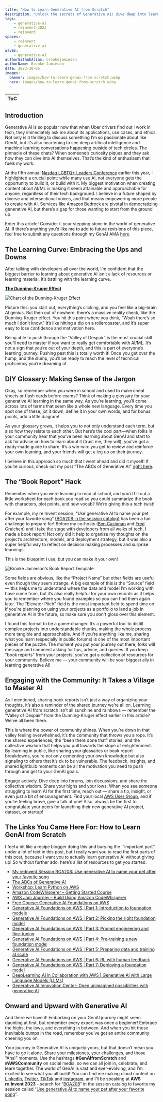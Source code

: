 ```yaml
---
title: "How to Learn Generative AI from Scratch"
description: "Unlock the secrets of Generative AI! Dive deep into learning curves, decode jargon, and explore hands-on hacks. Join the AI revolution and connect with a thriving community. Dive in now with #GenAIfromScratch and #AWSCommunity"
tags:
    - generative-ai
    - reinvent-2023
    - reinvent
spaces:
    - reinvent
    - generative-ai
waves:
    - generative-ai
authorGithubAlias: brookejamieson
authorName: Brooke Jamieson
date: 2023-10-06
images:
  banner: images/how-to-learn-genai-from-scratch.webp
  hero: images/how-to-learn-genai-from-scratch.webp
---
```

|ToC|
|---|

## Introduction

Generative AI is so popular now that when Uber drivers find out I work in tech, they immediately ask me about its applications, use cases, and ethics. Not only is it thrilling to discuss something I’m so passionate about like GenAI, but it’s also heartening to see deep artificial intelligence and machine learning conversations happening outside of tech circles. The pinnacle of these chats? When someone’s curiosity piques and they ask how they can dive into AI themselves. That’s the kind of enthusiasm that fuels my work.

At the fifth annual [Nasdaq LGBTQ+ Leaders Conference](https://www.nasdaq.com/videos/colors-of-the-rainbow%3A-nasdaq-hosts-its-fifth-annual-lgbtq-leaders-conference-1) earlier this year, I highlighted a crucial point: while many use AI, not everyone gets the opportunity to build it, or build with it. My biggest motivation when creating content about AI/ML is making it seem attainable and approachable for anyone, regardless of their tech background. I believe in a future shaped by diverse and intersectional voices, and that means empowering more people to create with AI. Services like Amazon Bedrock are pivotal in democratizing generative AI, but there’s a gap for those wanting to start from the ground up.

Enter this article! Consider it your stepping stone in the world of generative AI. If there’s anything you’d like me to add to future revisions of this piece, feel free to submit any questions through my GenAI AMA [here](https://www.linkedin.com/feed/update/urn:li:activity:7097618646541168640/).

## The Learning Curve: Embracing the Ups and Downs

After talking with developers all over the world, I’m confident that the biggest barrier to learning about generative AI isn’t a lack of resources or learning material, it’s battling with the learning curve.

**[The Dunning-Kruger Effect](https://commons.wikimedia.org/wiki/File:Dunning%E2%80%93Kruger_Effect_01.svg)**

![Chart of the Dunning-Kruger Effect](images/dunning-kruger.webp "Source: Wikipedia (https://commons.wikimedia.org/wiki/File:Dunning%E2%80%93Kruger_Effect_01.svg), now with sparkles")

Picture this: you start out, everything’s clicking, and you feel like a big-brain AI genius. But then out of nowhere, there’s a massive reality check, like the Dunning-Kruger effect. You hit this point where you think, “Woah there’s so much I don’t know.” It’s like hitting a dip on a rollercoaster, and it’s super easy to lose confidence and motivation here.

Being able to push through the “Valley of Despair” is the most crucial skill you’ll need to master if you want to really get comfortable with AI/ML. It’s not a sign that you’re out of your depth, and this is part of everyone’s learning journey. Pushing past this is totally worth it! Once you get over the hump, and the slump, you’ll be ready to reach the level of technical proficiency you’re dreaming of.

## DIY Glossary: Making Sense of the Jargon

Okay, so remember when you were in school and used to make cheat sheets or flash cards before exams? Think of making a glossary for your generative AI learning in the same way. As you’re learning, you’ll come across lots of terms that seem like a whole new language. Every time you spot one of these, jot it down, define it in your own words, and for bonus points, add a little diagram!

As your glossary grows, it helps you to not only understand each term, but also how they relate to each other. But here’s the cool part—when folks in your community hear that you’ve been learning about GenAI and start to ask for advice on how to learn about it (trust me, they will), you’ve got a ready-made guide to share. It’s a win-win: you get to review and reinforce your own learning, and your friends will get a leg up on their journey.

I believe in this approach so much that I went ahead and did it myself! If you’re curious, check out my post “The ABCs of Generative AI” [right here](https://bit.ly/ABCsGenAI).

## The “Book Report” Hack

Remember when you were learning to read at school, and you’d fill out a little worksheet for each book you read so you could summarize the book with characters, plot points, and new vocab? We’re giving this a tech twist!

For example, my re:Invent session, “Use generative AI to name your pet after your favorite song” [(BOA208 in the session catalog)](https://hub.reinvent.awsevents.com/attendee-portal/catalog/?search=boa208) has been a fun challenge to prepare for! Before my co-hosts ([Ben Cashman](https://www.linkedin.com/in/ben-cashman/) and [Fred Graichen](https://www.linkedin.com/in/fgraichen/)) and I take the stage with developers from all walks of tech, I made a book report! Not only did it help to organize my thoughts on the project’s architecture, models, and deployment strategy, but it was also a super helpful way to reflect on decision making processes and surprise learnings.

This is the blueprint I use, but you can make it your own!

![Brooke Jamieson's Book Report Template](images/book-report.webp)

Some fields are obvious, like the “Project Name” but other fields are useful even though they seem strange. A big example of this is the “Source” field — this helps me to understand where the data and model I’m working with have come from, but it’s also really helpful for your own records as it helps you to remember where you found examples so you can find them again later. The “Elevator Pitch” field is the most important field to spend time on if you're planning on using your projects as a portfolio to land a job in generative AI in the future, so make sure you don't gloss over this element.

I found this format to be a game-changer. It’s a powerful tool to distill complex projects into understandable chunks, making the whole process more tangible and approachable. And if you’re anything like me, sharing what you learn (especially in public forums) is one of the most important pieces of the puzzle. The moment you put your journey out there, folks will message and comment asking for tips, advice, and queries. If you keep “book reports” from your projects, you’ve got a collection of resources for your community. Believe me — your community will be your biggest ally in learning generative AI!

## Engaging with the Community: It Takes a Village to Master AI

As I mentioned, sharing book reports isn’t just a way of organizing your thoughts, it’s also a reminder of the shared journey we’re all on. Learning generative AI from scratch isn’t all sunshine and rainbows — remember the “Valley of Despair” from the Dunning-Kruger effect earlier in this article? We’ve all been there.

This is where the power of community shines. When you’re down in that valley feeling overwhelmed, it’s the community that throws you a rope. It’s the shared experiences, the “been there done that” stories, and the collective wisdom that helps you pull towards the slope of enlightenment. By learning in public, like sharing your glossaries or book report breakdowns, you’re not only cementing your own knowledge but also signaling to others that it’s ok to be vulnerable. The feedback, insights, and shared lightbulb moments can be all the motivation you need to push through and get to your GenAI goals.

Engage actively. Dive deep into forums, join discussions, and share the collective wisdom. Share your highs and your lows. When you see someone struggling to learn AI for the first time, reach out — share a tip, insight, or even just a bit of encouragement. Find your local [AWS User Group](https://aws.amazon.com/developer/community/usergroups/?sc_channel=el&sc_campaign=genaiwave&sc_content=how-to-learn-generative-ai-from-scratch&sc_geo=mult&sc_country=mult&sc_outcome=acq), and if you’re feeling brave, give a talk at one! Also, always be the first to congratulate your peers for launching their new generative AI project, dataset, or startup!

## The Links You Came Here For: How to Learn GenAI from Scratch

I feel a bit like a recipe blogger doing this and burying the ‘“important part” under a lot of text in this post, but I really want you to read the first parts of this post, because I want you to actually learn generative AI without giving up! So without further ado, here’s a list of resources to get you started.

* [My re:Invent Session BOA208: Use generative AI to name your pet after your favorite song](https://hub.reinvent.awsevents.com/attendee-portal/catalog/?search=BOA208)
* [The ABCs of Generative AI](https://bit.ly/ABCsGenAI)
* [Workshop: Learn Python on AWS](https://catalog.us-east-1.prod.workshops.aws/workshops/3d705026-9edc-40e8-b353-bdabb116c89c/en-US?sc_channel=el&sc_campaign=genaiwave&sc_content=how-to-learn-generative-ai-from-scratch&sc_geo=mult&sc_country=mult&sc_outcome=acq)
* [Amazon CodeWhisperer – Getting Started Course](https://explore.skillbuilder.aws/learn/course/external/view/elearning/16405/amazon-codewhisperer-getting-started?sc_channel=el&sc_campaign=genaiwave&sc_content=how-to-learn-generative-ai-from-scratch&sc_geo=mult&sc_country=mult&sc_outcome=acq)
* [AWS Jam Journey – Build Using Amazon CodeWhisperer](https://explore.skillbuilder.aws/learn/course/external/view/elearning/16401/build-using-amazon-codewhisperer?sc_channel=el&sc_campaign=genaiwave&sc_content=how-to-learn-generative-ai-from-scratch&sc_geo=mult&sc_country=mult&sc_outcome=acq)
* [Free Course: Generative AI Foundations on AWS](https://www.youtube.com/playlist?list=PLhr1KZpdzukf-xb0lmiU3G89GJXaDbAIF)
* [Generative AI Foundations on AWS | Part 1: Introduction to foundation models](https://www.youtube.com/watch?v=oYm66fHqHUM)
* [Generative AI Foundations on AWS | Part 2: Picking the right foundation model](https://www.youtube.com/watch?v=EVqTWGafpfo)
* [Generative AI Foundations on AWS | Part 3: Prompt engineering and fine-tuning](https://www.youtube.com/watch?v=RK9bLf8a5Lo)
* [Generative AI Foundations on AWS | Part 4: Pre-training a new foundation model](https://www.youtube.com/watch?v=0xfe54_pYIQ)
* [Generative AI Foundations on AWS | Part 5: Preparing data and training at scale](https://www.youtube.com/watch?v=QpPpbM0FQ1Y)
* [Generative AI Foundations on AWS | Part 6: RL with human feedback](https://www.youtube.com/watch?v=An-ha4YzxXo)
* [Generative AI Foundations on AWS | Part 7: Deploying a foundation model](https://www.youtube.com/watch?v=TGCe3FXDgGY)
* [DeepLearning.AI in Collaboration with AWS | Generative AI with Large Language Models (LLMs)](https://www.deeplearning.ai/courses/generative-ai-with-llms/)
* [Generative AI Innovation Center: Open unimagined possibilities with generative AI](https://aws.amazon.com/generative-ai/innovation-center/?sc_channel=el&sc_campaign=genaiwave&sc_content=how-to-learn-generative-ai-from-scratch&sc_geo=mult&sc_country=mult&sc_outcome=acq)

## Onward and Upward with Generative AI

And there we have it! Embarking on your GenAI journey might seem daunting at first, but remember every expert was once a beginner! Embrace the highs, the lows, and everything in between. And when you hit those inevitable bumps in the road, remember you’ve got an entire community cheering you on.

Your journey in Generative AI is uniquely yours, but that doesn’t mean you have to go it alone. Share your milestones, your challenges, and those “Aha!” moments. Use the hashtags **#GenAIfromScratch** and **#AWSCommunity** on social media, so we can all join in, celebrate, and learn together. The world of GenAI is vast and ever-evolving, and I’m excited to see what you all build! You can find me making cloud content on [LinkedIn](https://www.linkedin.com/in/brookejamieson/), [Twitter](https://twitter.com/brooke_jamieson), [TikTok](https://www.tiktok.com/@brookebytes) and [Instagram](https://www.instagram.com/brooke.bytes/), and I’ll be speaking at **AWS re:Invent 2023** - search for “[BOA208](https://hub.reinvent.awsevents.com/attendee-portal/catalog/?search=boa208)” in the session catalog to favorite my session called “[Use generative AI to name your pet after your favorite song](https://hub.reinvent.awsevents.com/attendee-portal/catalog/?search=boa208)”.
